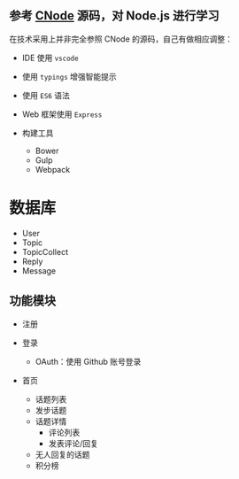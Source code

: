## 参考 [CNode](https://github.com/cnodejs/nodeclub) 源码，对 Node.js 进行学习

在技术采用上并非完全参照 CNode 的源码，自己有做相应调整：

* IDE 使用 `vscode`
* 使用 `typings` 增强智能提示

* 使用 `ES6` 语法
* Web 框架使用 `Express`

* 构建工具
  * Bower
  * Gulp
  * Webpack


# 数据库
* User
* Topic
* TopicCollect
* Reply
* Message


## 功能模块
* 注册
* 登录
  * OAuth：使用 Github 账号登录

* 首页
  * 话题列表
  * 发步话题
  * 话题详情
    * 评论列表
    * 发表评论/回复
  * 无人回复的话题
  * 积分榜